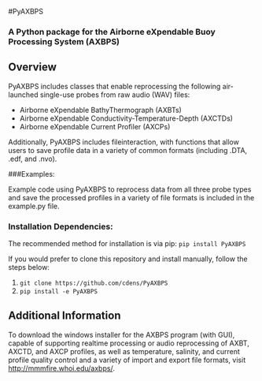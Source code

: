 #PyAXBPS

### A Python package for the Airborne eXpendable Buoy Processing System (AXBPS)


## Overview <a id="overview"></a>

PyAXBPS includes classes that enable reprocessing the following air-launched single-use probes from raw audio (WAV) files:

* Airborne eXpendable BathyThermograph (AXBTs)
* Airborne eXpendable Conductivity-Temperature-Depth (AXCTDs)
* Airborne eXpendable Current Profiler (AXCPs) 

Additionally, PyAXBPS includes fileinteraction, with functions that allow users to save profile data in a variety of common formats (including .DTA, .edf, and .nvo).


###Examples:

Example code using PyAXBPS to reprocess data from all three probe types and save the processed profiles in a variety of file formats is included in the example.py file.

	
### Installation Dependencies:
The recommended method for installation is via pip:
`pip install PyAXBPS`

If you would prefer to clone this repository and install manually, follow the steps below:

1. `git clone https://github.com/cdens/PyAXBPS`
2. `pip install -e PyAXBPS`




## Additional Information

To download the windows installer for the AXBPS program (with GUI), capable of supporting realtime processing or audio reprocessing of AXBT, AXCTD, and AXCP profiles, as well as temperature, salinity, and current profile quality control and a variety of import and export file formats, visit http://mmmfire.whoi.edu/axbps/. 
